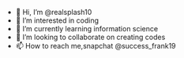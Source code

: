 - 👋 Hi, I’m @realsplash10
- 👀 I’m interested in coding 
- 🌱 I’m currently learning information science 
- 💞️ I’m looking to collaborate on creating codes 
- 📫 How to reach me,snapchat @success_frank19

<!---
realsplash10/realsplash10 is a ✨ special ✨ repository because its `README.md` (this file) appears on your GitHub profile.
You can click the Preview link to take a look at your changes.
--->
